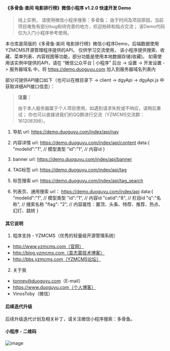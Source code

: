 #### 《多骨鱼·楽间 电影排行榜》微信小程序 v1.2.0 快速开发 Demo

  > 线上实例， 请使用微信小程序搜索：多骨鱼；
  > 由于时间及项目原因，当前项目难免有部分bug和待完善的地方，欢迎拍砖和指点交流；
  > 该Demo代码仅为入门小程序参考使用。

  本仓库是简版的《多骨鱼·楽间 电影排行榜》微信小程序Demo，后端数据使用YZMCMS开源管理程序提供的API。
  仅供学习交流使用，
  该小程序提供搜索、收藏、菜单列表、内容视图等功能，部分功能是使用本地数据存储(收藏)。
  如需使用该实例中提供的API，请在 “微信公众平台 | 小程序” 后台 -> 设置 -> 开发设置 -> 服务器域名 中，将 https://demo.duoguyu.com 加入到服务器域名列表内
  
  部分可提供API接口如下（也可以在根目录下 -> client -> dgyApi -> dgyApi.js 中获取详细API接口信息）：
  > **注意：**
  >
  > 由于本人服务器属于个人项目使用，如遇到请求失败或不响应，请稍后重试；
  > 你也可以直接进我们的QQ群进行交流（YZMCMS交流群：161208398）。

  1. 导航
    url: https://demo.duoguyu.com/index/api/nav

  2. 内容详情
    url: https://demo.duoguyu.com/index/api/content
    data:{ 
      "modelid":"1", // 模型类型
      "id":"1", // 内容id
    }

  3. banner
    url: https://demo.duoguyu.com/index/api/banner

  4. TAG标签
    url: https://demo.duoguyu.com/index/api/tag

  5. 标签搜索
    url: https://demo.duoguyu.com/index/api/tag_search

  6. 列表页、通用搜索
    url： https://demo.duoguyu.com/index/api
    data:{ 
      "modelid":"1", // 模型类型
      "id":"1", // 内容id
      "catid":"8", // 栏目id
      "q":"名称", // 搜索名称
      "flag": "2", // 内容属性：置顶、头条、特荐、推荐、热点、幻灯、跳转
    }

#### 其它说明

1. 程序支持 - YZMCMS（优秀的轻量级开源管理系统）
  - http://www.yzmcms.com（官网）
  - http://blog.yzmcms.com（袁志蒙技术博客）
  - http://bbs.yzmcms.com（YZMCMS论坛）

2. 关于我
  - tonney@duoguyu.com（E-mail）
  - https://www.duoguyu.com（个人博客）
  - VinosToby（微信）

#### 后续迭代升级
  
  后续升级迭代计划及相关补丁，请关注微信小程序搜索：多骨鱼。

#### 小程序 - 二维码
![image](https://www.duoguyu.com/dist/weChat/gh_07f5145fa318_258.jpg)
  
  
